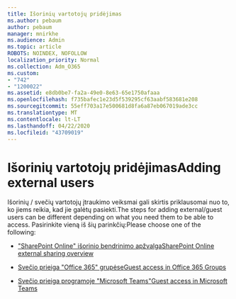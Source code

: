 ```yaml
---
title: Išorinių vartotojų pridėjimas
ms.author: pebaum
author: pebaum
manager: mnirkhe
ms.audience: Admin
ms.topic: article
ROBOTS: NOINDEX, NOFOLLOW
localization_priority: Normal
ms.collection: Adm_O365
ms.custom:
- "742"
- "1200022"
ms.assetid: e8db0be7-fa2a-49e0-8e63-65e1750afaaa
ms.openlocfilehash: f735bafec1e23d5f539295cf63aabf583681e208
ms.sourcegitcommit: 55eff703a17e500681d8fa6a87eb067019ade3cc
ms.translationtype: MT
ms.contentlocale: lt-LT
ms.lasthandoff: 04/22/2020
ms.locfileid: "43709019"
---
```

# <a name="adding-external-users"></a><span data-ttu-id="9cda1-102">Išorinių vartotojų pridėjimas</span><span class="sxs-lookup"><span data-stu-id="9cda1-102">Adding external users</span></span>

<span data-ttu-id="9cda1-103">Išorinių / svečių vartotojų įtraukimo veiksmai gali skirtis priklausomai nuo to, ko jiems reikia, kad jie galėtų pasiekti.</span><span class="sxs-lookup"><span data-stu-id="9cda1-103">The steps for adding external/guest users can be different depending on what you need them to be able to access.</span></span> <span data-ttu-id="9cda1-104">Pasirinkite vieną iš šių parinkčių:</span><span class="sxs-lookup"><span data-stu-id="9cda1-104">Please choose one of the following:</span></span>
  
- [<span data-ttu-id="9cda1-105">"SharePoint Online" išorinio bendrinimo apžvalga</span><span class="sxs-lookup"><span data-stu-id="9cda1-105">SharePoint Online external sharing overview</span></span>](https://docs.microsoft.com/sharepoint/external-sharing-overview)

- [<span data-ttu-id="9cda1-106">Svečio prieiga "Office 365" grupėse</span><span class="sxs-lookup"><span data-stu-id="9cda1-106">Guest access in Office 365 Groups</span></span>](https://support.office.com/article/guest-access-in-office-365-groups-bfc7a840-868f-4fd6-a390-f347bf51aff6)

- [<span data-ttu-id="9cda1-107">Svečio prieiga programoje "Microsoft Teams"</span><span class="sxs-lookup"><span data-stu-id="9cda1-107">Guest access in Microsoft Teams</span></span>](https://docs.microsoft.com/microsoftteams/guest-access-checklist)
